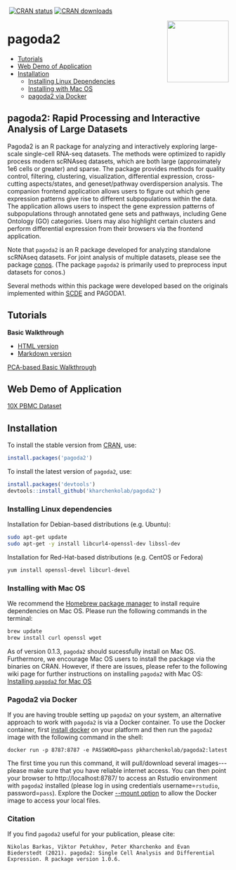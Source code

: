 [![<kharchenkolab>](https://circleci.com/gh/kharchenkolab/pagoda2.svg?style=svg)](https://app.circleci.com/pipelines/github/kharchenkolab/pagoda2)
[![CRAN status](https://www.r-pkg.org/badges/version/pagoda2)](https://cran.r-project.org/package=pagoda2)
[![CRAN downloads](https://cranlogs.r-pkg.org/badges/pagoda2)](https://cran.r-project.org/package=pagoda2)

<img src="https://github.com/kharchenkolab/pagoda2/blob/devel/inst/pagoda_logo.png" align="right" height="140">

# pagoda2

- [Tutorials](#tutorials)
- [Web Demo of Application](#web-demo-of-application)
- [Installation](#installation)
  * [Installing Linux Dependencies](#installing-linux-dependencies)
  * [Installing with Mac OS](#installing-with-mac-os)
  * [pagoda2 via Docker](#pagoda2-via-docker)

## pagoda2: Rapid Processing and Interactive Analysis of Large Datasets

Pagoda2 is an R package for analyzing and interactively exploring large-scale single-cell RNA-seq datasets. The methods were optimized to rapidly process modern scRNAseq datasets, which are both large (approximately 1e6 cells or greater) and sparse. The package provides methods for quality control, filtering, clustering, visualization, differential expression, cross-cutting aspects/states, and geneset/pathway overdispersion analysis. The companion frontend application allows users to figure out which gene expression patterns give rise to different subpopulations within the data. The application allows users to inspect the gene expression patterns of subpopulations through annotated gene sets and pathways, including Gene Ontology (GO) categories. Users may also highlight certain clusters and perform differential expression from their browsers via the frontend application. 

Note that `pagoda2` is an R package developed for analyzing standalone scRNAseq datasets. For joint analysis of multiple datasets, please see the package [conos](https://github.com/kharchenkolab/conos). (The package `pagoda2` is primarily used to preprocess input datasets for conos.)

Several methods within this package were developed based on the originals implemented within [SCDE](http://hms-dbmi.github.io/scde/) and PAGODA1.


## Tutorials

**Basic Walkthrough**
* [HTML version](https://htmlpreview.github.io/?https://raw.githubusercontent.com/kharchenkolab/pagoda2/main/doc/pagoda2.walkthrough.html) 
* [Markdown version](https://github.com/kharchenkolab/pagoda2/blob/main/doc/pagoda2.walkthrough.md)

[PCA-based Basic Walkthrough](http://pklab.med.harvard.edu/peterk/p2/walkthrough.nb.html)


## Web Demo of Application

[10X PBMC Dataset](https://tinyurl.com/demopagoda2)


## Installation 


To install the stable version from [CRAN](https://CRAN.R-project.org/package=pagoda2), use:

```r
install.packages('pagoda2')
```


To install the latest version of `pagoda2`, use:

```r
install.packages('devtools')
devtools::install_github('kharchenkolab/pagoda2')
```


### Installing Linux dependencies

Installation for Debian-based distributions (e.g. Ubuntu):

```sh
sudo apt-get update
sudo apt-get -y install libcurl4-openssl-dev libssl-dev
```

Installation for Red-Hat-based distributions (e.g. CentOS or Fedora)

```sh
yum install openssl-devel libcurl-devel
```



### Installing with Mac OS

We recommend the [Homebrew package manager](https://brew.sh/) to install require dependencies on Mac OS. Please run the following commands in the terminal:

```sh
brew update
brew install curl openssl wget
```

As of version 0.1.3, `pagoda2` should sucessfully install on Mac OS. Furthermore, we encourage Mac OS users to install the package via the binaries on CRAN. However, if there are issues, please refer to the following wiki page for further instructions on installing `pagoda2` with Mac OS: [Installing `pagoda2` for Mac OS](https://github.com/kharchenkolab/pagoda2/wiki/Installing-Pagoda2-for-Mac-OS)



### Pagoda2 via Docker 

If you are having trouble setting up `pagoda2` on your system, an alternative approach to work with `pagoda2` is via a Docker container. To use the Docker container, first [install docker](https://docs.docker.com/get-docker/) on your platform and then run the `pagoda2` image with the following command in the shell:

```
docker run -p 8787:8787 -e PASSWORD=pass pkharchenkolab/pagoda2:latest
```

The first time you run this command, it will pull/download several images---please make sure that you have reliable internet access. You can then point your browser to http://localhost:8787/ to access an Rstudio environment with `pagoda2` installed (please log in using credentials username=`rstudio`, password=`pass`). Explore the Docker [--mount option](https://docs.docker.com/storage/volumes/) to allow the Docker image to access your local files.

### Citation

If you find `pagoda2` useful for your publication, please cite:

```
Nikolas Barkas, Viktor Petukhov, Peter Kharchenko and Evan
Biederstedt (2021). pagoda2: Single Cell Analysis and Differential
Expression. R package version 1.0.6.
```
